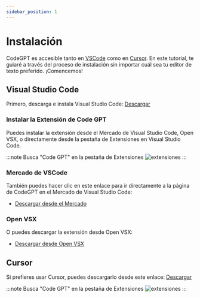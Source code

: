 ```yaml
---
sidebar_position: 1
---
```


# Instalación

CodeGPT es accesible tanto en [VSCode](https://code.visualstudio.com/) como en [Cursor](https://cursor.sh/). En este tutorial, te guiaré a través del proceso de instalación sin importar cuál sea tu editor de texto preferido. ¡Comencemos!

## Visual Studio Code

Primero, descarga e instala Visual Studio Code: [Descargar](https://code.visualstudio.com/download)

### Instalar la Extensión de Code GPT

Puedes instalar la extensión desde el Mercado de Visual Studio Code, Open VSX, o directamente desde la pestaña de Extensiones en Visual Studio Code.

:::note Busca "Code GPT" en la pestaña de Extensiones
![extensiones](https://github.com/davila7/code-gpt-docs/assets/6216945/1797df8c-e170-482e-95b3-37b901add402)
:::

### Mercado de VSCode

También puedes hacer clic en este enlace para ir directamente a la página de CodeGPT en el Mercado de Visual Studio Code:

- [Descargar desde el Mercado](https://marketplace.visualstudio.com/items?itemName=DanielSanMedium.dscodegpt)

### Open VSX

O puedes descargar la extensión desde Open VSX:

- [Descargar desde Open VSX](https://open-vsx.org/extension/DanielSanMedium/dscodegpt)

## Cursor

Si prefieres usar Cursor, puedes descargarlo desde este enlace: [Descargar](https://cursor.sh/)

:::note Busca "Code GPT" en la pestaña de Extensiones
![extensiones](https://github.com/davila7/code-gpt-docs/assets/6216945/58262780-461f-4e88-8a53-08a313e0297b)
:::
